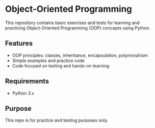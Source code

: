 # Object-Oriented Programming

This repository contains basic exercises and tests for learning and practicing Object-Oriented Programming (OOP) concepts using Python.

## Features

- OOP principles: classes, inheritance, encapsulation, polymorphism
- Simple examples and practice code
- Code focused on testing and hands-on learning

## Requirements

- Python 3.x

## Purpose

This repo is for practice and testing purposes only.
